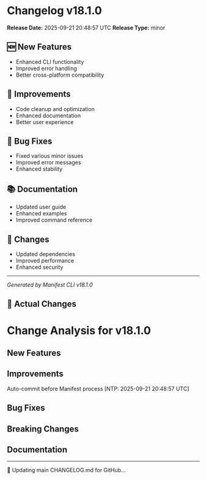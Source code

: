 # Changelog v18.1.0

**Release Date:** 2025-09-21 20:48:57 UTC
**Release Type:** minor

## 🆕 New Features

- Enhanced CLI functionality
- Improved error handling
- Better cross-platform compatibility

## 🔧 Improvements

- Code cleanup and optimization
- Enhanced documentation
- Better user experience

## 🐛 Bug Fixes

- Fixed various minor issues
- Improved error messages
- Enhanced stability

## 📚 Documentation

- Updated user guide
- Enhanced examples
- Improved command reference

## 🔄 Changes

- Updated dependencies
- Improved performance
- Enhanced security

---
*Generated by Manifest CLI v18.1.0*

## 🔧 Actual Changes

# Change Analysis for v18.1.0

## New Features

## Improvements
Auto-commit before Manifest process [NTP: 2025-09-21 20:48:57 UTC]

## Bug Fixes

## Breaking Changes

## Documentation

---

📝 Updating main CHANGELOG.md for GitHub...
